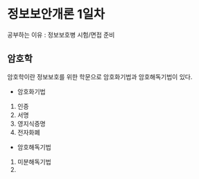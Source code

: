 정보보안개론 1일차
============================
공부하는 이유 : 정보보호병 시험/면접 준비

암호학
----------------------------
 
 암호학이란 정보보호를 위한 학문으로 암호화기법과 암호해독기법이 있다.
 
 - 암호화기법
  1. 인증
  2. 서명
  3. 영지식증명
  4. 전자화폐
  
 - 암호해독기법
  1. 미분해독기법
  2. 
